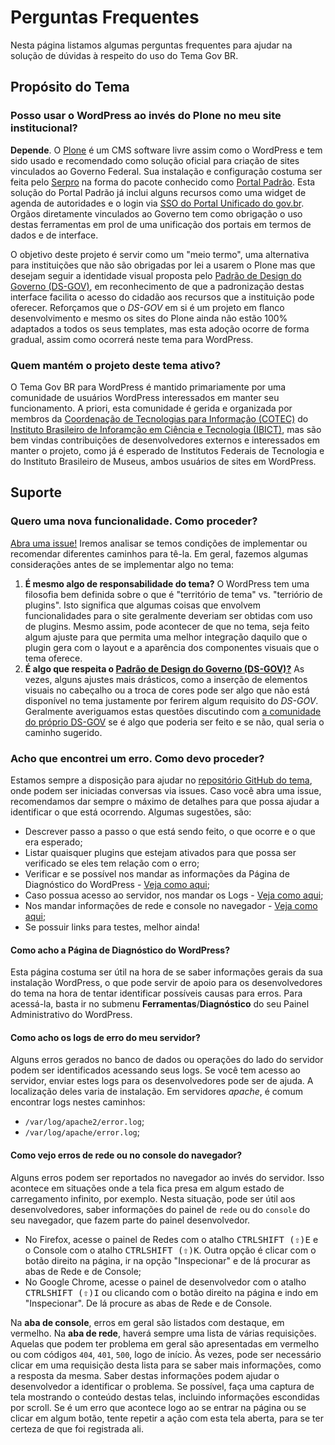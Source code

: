 # Perguntas Frequentes

Nesta página listamos algumas perguntas frequentes para ajudar na solução de dúvidas à respeito do uso do Tema Gov BR.

## Propósito do Tema

### Posso usar o WordPress ao invés do Plone no meu site institucional?

**Depende**. O [Plone](https://plone.org.br/) é um CMS software livre assim como o WordPress e tem sido usado e recomendado como solução oficial para criação de sites vinculados ao Governo Federal. Sua instalação e configuração costuma ser feita pelo [Serpro](https://www.serpro.gov.br/) na forma do pacote conhecido como [Portal Padrão](https://plone.org.br/projetos/portal-padrao). Esta solução do Portal Padrão já inclui alguns recursos como uma widget de agenda de autoridades e o login via [SSO do Portal Unificado do gov.br](https://sso.acesso.gov.br/). Orgãos diretamente vinculados ao Governo tem como obrigação o uso destas ferramentas em prol de uma unificação dos portais em termos de dados e de interface.

O objetivo deste projeto é servir como um "meio termo", uma alternativa para instituições que não são obrigadas por lei a usarem o Plone mas que desejam seguir a identidade visual proposta pelo [Padrão de Design do Governo (DS-GOV)](https://www.gov.br/ds), em reconhecimento de que a padronização destas interface facilita o acesso do cidadão aos recursos que a instituição pode oferecer. Reforçamos que o _DS-GOV_ em si é um projeto em flanco desenvolvimento e mesmo os sites do Plone ainda não estão 100% adaptados a todos os seus templates, mas esta adoção ocorre de forma gradual, assim como ocorrerá neste tema para WordPress.

### Quem mantém o projeto deste tema ativo?

O Tema Gov BR para WordPress é mantido primariamente por uma comunidade de usuários WordPress interessados em manter seu funcionamento. A priori, esta comunidade é gerida e organizada por membros da [Coordenação de Tecnologias para Informação (COTEC)](https://cotec.ibict.br/) do [Instituto Brasileiro de Inforamção em Ciência e Tecnologia (IBICT)](https://www.gov.br/ibict/pt-br), mas são bem vindas contribuições de desenvolvedores externos e interessados em manter o projeto, como já é esperado de Institutos Federais de Tecnologia e do Instituto Brasileiro de Museus, ambos usuários de sites em WordPress.

## Suporte

### Quero uma nova funcionalidade. Como proceder?

[Abra uma issue!](https://github.com/mateuswetah/govbr-tema/issues/new/choose) Iremos analisar se temos condições de implementar ou recomendar diferentes caminhos para tê-la. Em geral, fazemos algumas considerações antes de se implementar algo no tema:

1. **É mesmo algo de responsabilidade do tema?** O WordPress tem uma filosofia bem definida sobre o que é "território de tema" vs. "terriório de plugins". Isto significa que algumas coisas que envolvem funcionalidades para o site geralmente deveriam ser obtidas com uso de plugins. Mesmo assim, pode acontecer de que no tema, seja feito algum ajuste para que permita uma melhor integração daquilo que o plugin gera com o layout e a aparência dos componentes visuais que o tema oferece.
2. **É algo que respeita o [Padrão de Design do Governo (DS-GOV)?](https://www.gov.br/ds)** As vezes, alguns ajustes mais drásticos, como a inserção de elementos visuais no cabeçalho ou a troca de cores pode ser algo que não está disponível no tema justamente por ferirem algum requisito do _DS-GOV_. Geralmente averiguamos estas questões discutindo com [a comunidade do próprio DS-GOV](https://www.gov.br/ds/introducao/comunidade) se é algo que poderia ser feito e se não, qual seria o caminho sugerido.

### Acho que encontrei um erro. Como devo proceder?

Estamos sempre a disposição para ajudar no [repositório GitHub do tema](https://github.com/mateuswetah/govbr-tema), onde podem ser iniciadas conversas via issues. Caso você abra uma issue, recomendamos dar sempre o máximo de detalhes para que possa ajudar a identificar o que está ocorrendo. Algumas sugestões, são:

- Descrever passo a passo o que está sendo feito, o que ocorre e o que era esperado;
- Listar quaisquer plugins que estejam ativados para que possa ser verificado se eles tem relação com o erro;
- Verificar e se possível nos mandar as informações da Página de Diagnóstico do WordPress - [Veja como aqui](#como-acho-a-pagina-de-diagnostico-do-wordpress);
- Caso possua acesso ao servidor, nos mandar os Logs - [Veja como aqui](#como-acho-os-logs-do-meu-servidor);
- Nos mandar informações de rede e console no navegador - [Veja como aqui](#como-vejo-erros-de-rede-ou-no-console-do-navegador);
- Se possuir links para testes, melhor ainda!

#### Como acho a Página de Diagnóstico do WordPress?

Esta página costuma ser útil na hora de se saber informações gerais da sua instalação WordPress, o que pode servir de apoio para os desenvolvedores do tema na hora de tentar identificar possíveis causas para erros. Para acessá-la, basta ir no submenu **Ferramentas**/**Diagnóstico** do seu Painel Administrativo do WordPress.

#### Como acho os logs de erro do meu servidor?

Alguns erros gerados no banco de dados ou operações do lado do servidor podem ser identificados acessando seus logs. Se você tem acesso ao servidor, enviar estes logs para os desenvolvedores pode ser de ajuda. A localização deles varia de instalação. Em servidores _apache_, é comum encontrar logs nestes caminhos:

- `/var/log/apache2/error.log`;
- `/var/log/apache/error.log`;

#### Como vejo erros de rede ou no console do navegador?

Alguns erros podem ser reportados no navegador ao invés do servidor. Isso acontece em situações onde a tela fica presa em algum estado de carregamento infinito, por exemplo. Nesta situação, pode ser útil aos desenvolvedores, saber informações do painel de `rede` ou do `console` do seu navegador, que fazem parte do painel desenvolvedor.

- No Firefox, acesse o painel de Redes com o atalho <kbd>CTRL</kbd><kbd>SHIFT (&#8679;)</kbd><kbd>E</kbd> e o Console com o atalho <kbd>CTRL</kbd><kbd>SHIFT (&#8679;)</kbd><kbd>K</kbd>. Outra opção é clicar com o botão direito na página, ir na opção "Inspecionar" e de lá procurar as abas de Rede e de Console;
- No Google Chrome, acesse o painel de desenvolvedor com o atalho <kbd>CTRL</kbd><kbd>SHIFT (&#8679;)</kbd><kbd>I</kbd> ou clicando com o botão direito na página e indo em "Inspecionar". De lá procure as abas de Rede e de Console.

Na **aba de console**, erros em geral são listados com destaque, em vermelho. Na **aba de rede**, haverá sempre uma lista de várias requisições. Aquelas que podem ter problema em geral são apresentadas em vermelho ou com códigos `404`, `401`, `500`, logo de início. Às vezes, pode ser necessário clicar em uma requisição desta lista para se saber mais informações, como a resposta da mesma. Saber destas informações podem ajudar o desenvolvedor a identificar o problema. Se possível, faça uma captura de tela mostrando o conteúdo destas telas, incluindo informações escondidas por scroll. Se é um erro que acontece logo ao se entrar na página ou se clicar em algum botão, tente repetir a ação com esta tela aberta, para se ter certeza de que foi registrada ali.
